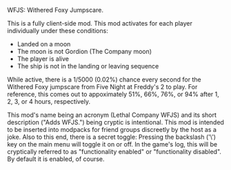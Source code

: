 WFJS: Withered Foxy Jumpscare.

This is a fully client-side mod. This mod activates for each player individually under these conditions:
- Landed on a moon
- The moon is not Gordion (The Company moon)
- The player is alive
- The ship is not in the landing or leaving sequence

While active, there is a 1/5000 (0.02%) chance every second for the Withered Foxy jumpscare from Five Night at Freddy's 2 to play. For reference, this comes out to appoximately 51%, 66%, 76%, or 94% after 1, 2, 3, or 4 hours, respectively. 

This mod's name being an acronym (Lethal Company WFJS) and its short description ("Adds WFJS.") being cryptic is intentional. This mod is intended to be inserted into modpacks for friend groups discreetly by the host as a joke. Also to this end, there is a secret toggle: Pressing the backslash ('\\') key on the main menu will toggle it on or off. In the game's log, this will be cryptically referred to as "functionality enabled" or "functionality disabled". By default it is enabled, of course.